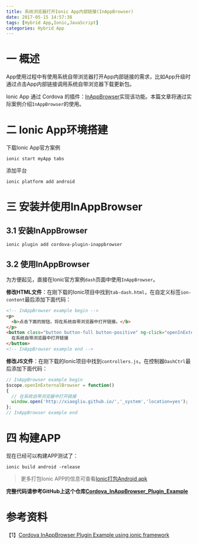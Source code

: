 ```yaml
---
title: 系统浏览器打开Ionic App内部链接(InAppBrowser)
date: 2017-05-15 14:57:38
tags: [Hybrid App,Ionic,JavaScript]
categories: Hybrid App
---
```


# 一 概述

App使用过程中有使用系统自带浏览器打开App内部链接的需求，比如App升级时通过点击App内部链接调用系统自带浏览器下载更新包。   

Ionic App 通过 Cordova 的插件：[InAppBrowser](https://github.com/apache/cordova-plugin-inappbrowser)实现该功能。本篇文章将通过实际案例介绍`InAppBrowser`的使用。   

# 二 Ionic App环境搭建   

下载Ionic App官方案例   

```bazaar
ionic start myApp tabs
```

添加平台   

```bazaar
ionic platform add android
```

# 三 安装并使用InAppBrowser

## 3.1 安装InAppBrowser   

```bazaar
ionic plugin add cordova-plugin-inappbrowser
```

## 3.2 使用InAppBrowser

为方便起见，直接在Ionic官方案例`dash`页面中使用`InAppBrowser`。    

**修改HTML文件**：在刚下载的Ionic项目中找到`tab-dash.html`，在自定义标签`ion-content`最后添加下面代码：   

```html
<!-- InAppBrowser example begin -->
<p>
  <b>点击下面的按钮，将在系统自带浏览器中打开链接。</b>
</p>
<button class="button button-full button-positive" ng-click="openInExternalBrowser()">
  在系统自带浏览器中打开链接
</button>
<!-- InAppBrowser example end -->
```

**修改JS文件**：在刚下载的Ionic项目中找到`controllers.js`，在控制器`DashCtrl`最后添加下面代码：   

```js
// InAppBrowser example begin
$scope.openInExternalBrowser = function()
{
  // 在系统自带浏览器中打开链接
  window.open('http://xiaogliu.github.io/','_system','location=yes');
};
// InAppBrowser example end
```

# 四 构建APP

现在已经可以构建APP测试了：

```bazaar
ionic build android -release
```

> 更多打包Ionic APP的信息可查看[Ionic打包Android apk](http://xiaogliu.github.io/2017/05/13/Ionic%E6%89%93%E5%8C%85Android-apk/)   

**完整代码请参考GitHub上这个仓库[Cordova_InAppBrowser_Plugin_Example](https://github.com/xiaogliu/Cordova_InAppBrowser_Plugin_Example)**   

# 参考资料   
【1】[Cordova InAppBrowser Plugin Example using ionic framework](http://sourcefreeze.com/cordova-inappbrowser-plugin-example-using-ionic-framework/)   


